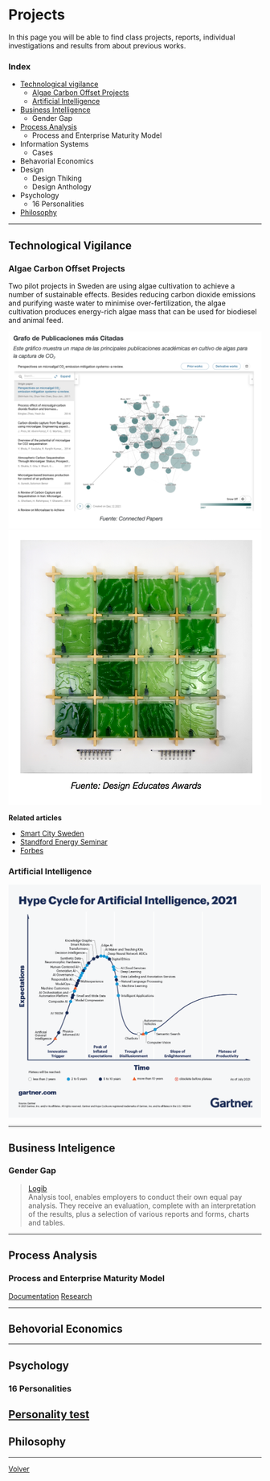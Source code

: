 # Projects

In this page you will be able to find class projects, reports, individual investigations and results from about previous works.

### Index
* [Technological vigilance](#tech_vigilance)
  * [Algae Carbon Offset Projects](#algae)
  * [Artificial Intelligence](#ai)
* [Business Intelligence](#bi)
  * Gender Gap
* [Process Analysis](./projects/process_analysis.html)
  * Process and Enterprise Maturity Model 
* Information Systems
  * Cases 
* Behavorial Economics
* Design
  * Design Thiking 
  * Design Anthology
* Psychology
  * 16 Personalities 
* [Philosophy]()


----


## Technological Vigilance <a name="tech_vigilance"></a>

### Algae Carbon Offset Projects <a name="algae"></a>
Two pilot projects in Sweden are using algae cultivation to achieve a number of sustainable effects. Besides reducing carbon dioxide emissions and purifying waste water to minimise over-fertilization, the algae cultivation produces energy-rich algae mass that can be used for biodiesel and animal feed. 

<img src="./assets/img/AlgaeCO2Capture.png">

<br>

<img src="./assets/img/DesignEducatesAward.png">

**Related articles** <a name="ai"></a>
* [Smart City Sweden](https://smartcitysweden.com/best-practice/300/algae-projects-reduction-of-co2-and-production-of-biomass-is-climate-win-win/)
* [Standford Energy Seminar](https://youtu.be/64clWE7AfLg)
* [Forbes](https://www.forbes.com/sites/jeffmcmahon/2019/05/28/algae-single-celled-savior-of-the-climate-crisis/?sh=77ec9a2b55df)

### Artificial Intelligence
<img src="./assets/img/HypeCycleAI.png">

-----

## Business Inteligence <a name="bi"></a>
### Gender Gap
>[Logib](https://www.logib.admin.ch/home)    
Analysis tool, enables employers to conduct their own equal pay analysis. They receive an evaluation, complete with an interpretation of the results, plus a selection of various reports and forms, charts and tables.  


-----
## Process Analysis
### Process and Enterprise Maturity Model
[Documentation](http://www.hammerandco.com/pemm.htm)
[Research](https://www.researchgate.net/publication/265220113_Michael_Hammer%27s_Process_and_Enterprise_Maturity_Model)

-----

## Behovorial Economics

-----


## Psychology
### 16 Personalities 
[Personality test](https://www.16personalities.com/free-personality-test)
-----

## Philosophy

------
[Volver](./)
